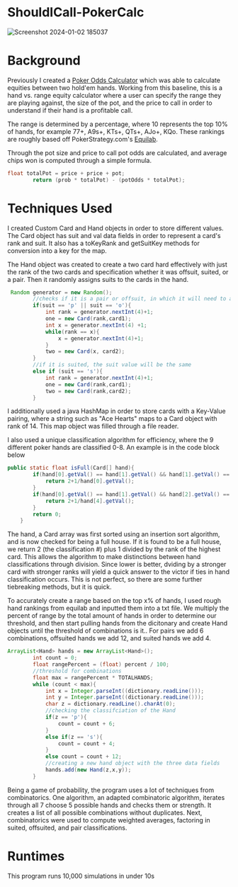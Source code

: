 # ShouldICall-PokerCalc
![Screenshot 2024-01-02 185037](https://github.com/de2425c/ShouldICall-PokerCalc/assets/154690407/1ed93d28-7515-4302-bbff-7625e0a5c0f1)



# Background

Previously I created a [Poker Odds Calculator](https://github.com/de2425c/PokerOddsCalculator) which was able to calculate equities between two hold'em hands. Working from this baseline, this is a hand vs. range equity calculator where a user can specify the range they are playing against, the size of the pot, and the price to call in order to understand if their hand is a profitable call.

The range is determined by a percentage, where 10 represents the top 10% of hands, for example 77+, A9s+, KTs+, QTs+, AJo+, KQo. These rankings are roughly based off PokerStrategy.com's [Equilab](https://www.pokerstrategy.com/poker-software-tools/equilab-holdem/).

Through the pot size and price to call pot odds are calculated, and average chips won is computed through a simple formula.

```java
float totalPot = price + price + pot;
        return (prob * totalPot) - (potOdds * totalPot);
```

# Techniques Used



I created Custom Card and Hand objects in order to store different values. The Card object has suit and val data fields in order to represent a card's rank and suit. It also has a toKeyRank and getSuitKey methods for conversion into a key for the map.

The Hand object was created to create a two card hard effectively with just the rank of the two cards and specification whether it was offsuit, suited, or a pair. Then it randomly assigns suits to the cards in the hand.

```java
 Random generator = new Random();
        //checks if it is a pair or offsuit, in which it will need to assign different suit values
        if(suit == 'p' || suit == 'o'){
            int rank = generator.nextInt(4)+1;
            one = new Card(rank,card1);
            int x = generator.nextInt(4) +1;
            while(rank == x){
                x = generator.nextInt(4)+1;
            }
            two = new Card(x, card2);
        }
        //if it is suited, the suit value will be the same
        else if (suit == 's'){
            int rank = generator.nextInt(4)+1;
            one = new Card(rank,card1);
            two = new Card(rank,card2);
        }
```
I additionally used a java HashMap in order to store cards with a Key-Value pairing, where a string such as "Ace Hearts" maps to a Card object with rank of 14. This map object was filled through a file reader.

I also used a unique classification algorithm for efficiency, where the 9 different poker hands are classified 0-8. An example is in the code block below

```java
public static float isFull(Card[] hand){
        if(hand[0].getVal() == hand[1].getVal() && hand[1].getVal() == hand[2].getVal() && hand[3].getVal() == hand[4].getVal()){
            return 2+1/hand[0].getVal();
        }
        if(hand[0].getVal() == hand[1].getVal() && hand[2].getVal() == hand[3].getVal() && hand[3].getVal() == hand[4].getVal()){
            return 2+1/hand[4].getVal();
        }
        return 0;
    }
```

The hand, a Card array was first sorted using an insertion sort algorithm, and is now checked for being a full house. If it is found to be a full house, we return 2 (the classification #) plus 1 divided by the rank of the highest card. This allows the algorithm to make distinctions between hand classifications through division. Since lower is better, dviding by a stronger card with stronger ranks will yield a quick answer to the victor if ties in hand classification occurs. This is not perfect, so there are some further tiebreaking methods, but it is quick. 

To accurately create a range based on the top x% of hands, I used rough hand rankings from equilab and inputted them into a txt file. We multiply the percent of range by the total amount of hands in order to determine our threshold, and then start pulling hands from the dicitonary and create Hand objects until the threshold of combinations is it.. For pairs we add 6 combinations, offsuited hands we add 12, and suited hands we add 4. 

```java
ArrayList<Hand> hands = new ArrayList<Hand>();
        int count = 0;
        float rangePercent = (float) percent / 100;
        //threshold for combinations
        float max = rangePercent * TOTALHANDS;
        while (count < max){
            int x = Integer.parseInt((dictionary.readLine()));
            int y = Integer.parseInt((dictionary.readLine()));
            char z = dictionary.readLine().charAt(0);
            //checking the classifciation of the Hand
            if(z == 'p'){
                count = count + 6;
            }
            else if(z == 's'){
                count = count + 4;
            }
            else count = count + 12;
            //creating a new hand object with the three data fields
            hands.add(new Hand(z,x,y));
        }
```
Being a game of probability, the program uses a lot of techniques from combinatorics. One algorithm, an adapted combinatoric algorithm, iterates through all 7 choose 5 possible hands and checks them or strength. It creates a list of all possible combinations without duplicates. Next, combinatorics were used to compute weighted averages, factoring in suited, offsuited, and pair classifications.

# Runtimes

This program runs 10,000 simulations in under 10s



